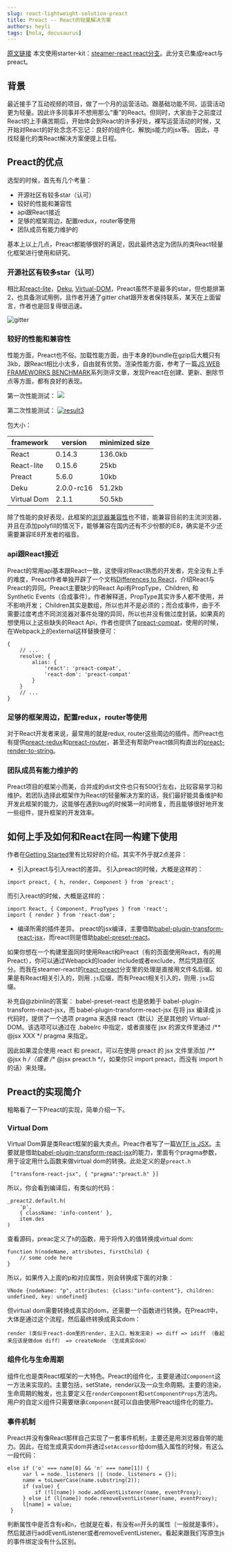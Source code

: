 ```yaml
---
slug: react-lightweight-solution-preact
title: Preact -- React的轻量解决方案
authors: heyli
tags: [hola, docusaurus]
---
```


[原文链接](https://github.com/lcxfs1991/blog/issues/13)
本文使用starter-kit：[steamer-react react分支](https://github.com/SteamerTeam/steamer-react/tree/react)。此分支已集成react与preact。
## 背景

最近接手了互动视频的项目，做了一个月的运营活动。跟基础功能不同，运营活动更为轻量。因此许多同事并不想用那么“重”的React。但同时，大家由于之前度过React的上手痛苦期后，开始体会到React的许多好处，裸写运营活动的时候，又开始对React的好处念念不忘记：良好的组件化、解放js能力的jsx等。
因此，寻找轻量化的类React解决方案便提上日程。
## Preact的优点

选型的时候，首先有几个考量：
- 开源社区有较多star（认可）
- 较好的性能和兼容性
- api跟React接近
- 足够的框架周边，配置redux，router等使用
- 团队成员有能力维护的

基本上以上几点，Preact都能够很好的满足，因此最终选定为团队的类React轻量化框架进行使用和研究。
### 开源社区有较多star（认可）

相比起[react-lite](https://github.com/Lucifier129/react-lite)，[Deku](https://github.com/anthonyshort/deku), [Virtual-DOM](https://github.com/Matt-Esch/virtual-dom)，Preact虽然不是最多的star，但也能排第2，也具备测试用例，且作者开通了gitter chat跟开发者保持联系，某天在上面留言，作者也是回复得很迅速。

![gitter](https://cloud.githubusercontent.com/assets/3348398/17667974/d2f28fe4-6339-11e6-901e-05b806ce16ec.png)
### 较好的性能和兼容性

性能方面，Preact也不俗。加载性能方面，由于本身的bundle在gzip后大概只有3kb，跟React相比小太多，自由就有优势。渲染性能方面，参考了一篇[JS WEB FRAMEWORKS BENCHMARK](http://www.stefankrause.net/wp/?p=283)系列测评文章，发现Preact在创建、更新、删除节点等方面，都有良好的表现。

第一次性能测试：
![](./1.png)

第二次性能测试：
<a href="http://www.stefankrause.net/js-frameworks-benchmark2/webdriver-java/table.html">![result3](https://cloud.githubusercontent.com/assets/3348398/17668309/37d78a4e-633b-11e6-95c1-fb7708d08933.png)</a>

包大小：

| framework | version | minimized size |
| --- | --- | --- |
| React | 0.14.3 | 136.0kb |
| React-lite | 0.15.6 | 25kb |
| Preact | 5.6.0 | 10kb |
| Deku | 2.0.0-rc16 | 51.2kb |
| Virtual Dom | 2.1.1 | 50.5kb |

除了性能的良好表现，此框架的[浏览器兼容性](https://preactjs.com/about/browser-support)也不错，能兼容目前的主流浏览器，并且在添加polyfill的情况下，能够兼容在国内还有不少份额的IE8，确实是不少还需要兼容IE8开发者的福音。
### api跟React接近

Preact的常用api基本跟React一致，这使得对React熟悉的开发者，完全没有上手的难度，Preact作者单独开辟了一个文档[Differences to React](https://preactjs.com/guide/differences-to-react)，介绍React与Preact的异同。Preact主要缺少的React Api有PropType，Children, 和 Synthetic Events（合成事件）。作者解释道，PropType其实许多人都不使用，并不影响开发； Children其实是数组，所以也并不是必须的；而合成事件，由于不需要过度考虑不同浏览器对事件处理的异同，所以也并没有做过度封装。如果真的想使用以上这些缺失的React Api，作者也提供了[preact-compat](https://github.com/developit/preact-compat)，使用的时候，在Webpack上的external这样替换便可：

```
{
    // ...
    resolve: {
        alias: {
            'react': 'preact-compat',
            'react-dom': 'preact-compat'
        }
    }
    // ...
}
```
### 足够的框架周边，配置redux，router等使用

对于React开发者来说，最常用的就是redux, router这些周边的插件。而Preact也有提供[preact-redux](https://github.com/developit/preact-compat)和[preact-router](https://github.com/developit/preact-router)，甚至还有帮助Preact做同构直出的[preact-render-to-string](https://github.com/developit/preact-render-to-string)。
### 团队成员有能力维护的

Preact项目的框架小而美，合并成的dist文件也只有500行左右，比较容易学习和维护。若团队选择此框架作为React的轻量解决方案的话，我们最好能具备维护和开发此框架的能力，这能够在遇到bug的时候第一时间修复，而且能够很好地开发一些组件，提升框架的开发效率。
## 如何上手及如何和React在同一构建下使用

作者在[Getting Started](https://preactjs.com/guide/getting-started)里有比较好的介绍。其实不外乎就2点差异：
- 引入preact与引入react的差异。
  引入preact的时候，大概是这样的：

```
import preact, { h, render, Component } from 'preact';
```

而引入react的时候，大概是这样的：

```
import React, { Component, PropTypes } from 'react';
import { render } from 'react-dom';
```
- 编译所需的插件差异。
  preact的jsx编译，主要借助[babel-plugin-transform-react-jsx](https://www.npmjs.com/package/babel-plugin-transform-react-jsx)，而react则是借助[babel-preset-react](https://www.npmjs.com/package/babel-preset-react)。

如果你想在一个构建里面同时使用React和Preact（有的页面使用React，有的用Preact），你可以通过Webapck的loader include或者exclude，然后凭路径区分。而我在steamer-react的[react-preact](https://github.com/SteamerTeam/steamer-react/tree/react-preact)分支里的处理是直接用文件名后缀。如果是有React相关引入的，则用`.js`后缀，而有Preact相关引入的，则用`.jsx`后缀。

补充自@zbinlin的答案：
babel-preset-react 也是依赖于 babel-plugin-transform-react-jsx，而 babel-plugin-transform-react-jsx 在将 jsx 编译成 js 代码时，提供了一个选项 pragma 来选择 react（默认）还是其他的 Virtual-DOM。该选项可以通过在 .babelrc 中指定，或者直接在 jsx 的源文件里通过 /*\* @jsx XXX */ pragma 来指定。

因此如果混合使用 react 和 preact，可以在使用 preact 的 jsx 文件里添加 /*\* @jsx h _/（或者 /_\* @jsx preact.h */，如果你只 import preact，而没有 import h 的话）来处理。
## Preact的实现简介

粗略看了一下Preact的实现，简单介绍一下。
### Virtual Dom

Virtual Dom算是类React框架的最大卖点。Preac作者写了一篇[WTF is JSX](http://www.jasonformat.com/wtf-is-jsx/)。主要就是借助[babel-plugin-transform-react-jsx](https://www.npmjs.com/package/babel-plugin-transform-react-jsx)的能力，里面有个pragma参数，用于设定用什么函数来做virtual dom的转换。此处定义的是`preact.h`

```
 ["transform-react-jsx", { "pragma":"preact.h" }]
```

所以，你会看到编译后，有类似的代码：

```
_preact2.default.h(
    'p',
    { className: 'info-content' },
    item.des
)
```

查看源码，preac定义了`h`的函数，用于将传入的值转换成virtual dom:

```
function h(nodeName, attributes, firstChild) {
    // some code here
}
```

所以，如果传入上面的p和对应属性，则会转换成下面的对象：

```
VNode {nodeName: "p", attributes: {class:"info-content"}, children: undefined, key: undefined}
```

但virtual dom需要转换成真实的dom，还需要一个函数进行转换。在Preact中，大体是通过这个流程，然后最终转换成真实dom：

```
render (类似于react-dom里的render，主入口，触发渲染) => diff => idiff （看起来应该是做dom diff） => createNode （生成真实dom）
```
### 组件化与生命周期

组件化也是类React框架的一大特色。Preact的组件化，主要是通过`Component`这一方法来实现的。主要包括，setState，render以及一众生命周期。主要的渲染，生命周期的触发，也主要定义在`renderComponent`和`setComponentProps`方法内。用户的自定义组件只需要继承`Component`就可以自由使用Preact组件化的能力。
### 事件机制

Preact并没有像React那样自己实现了一套事件机制，主要还是用浏览器自带的能力。因此，在给生成真实dom并通过`setAccessor`给dom插入属性的时候，有这么一段代码：

```
else if ('o' === name[0] && 'n' === name[1]) {
     var l = node._listeners || (node._listeners = {});
     name = toLowerCase(name.substring(2));
     if (value) {
         if (!l[name]) node.addEventListener(name, eventProxy);
     } else if (l[name]) node.removeEventListener(name, eventProxy);
     l[name] = value;
 }
```

判断属性中是否含有`o`和`n`，也就是在看，有没有`on`开头的属性（一般就是事件）。然后就进行addEventListener或者removeEventListener。看起来跟我们写原生js的事件绑定没有什么区别。
